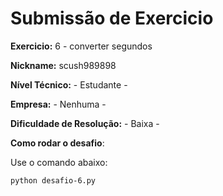# Submissão de Exercicio

**Exercicio:** 6 - converter segundos

**Nickname:** scush989898

**Nível Técnico:** - Estudante -

**Empresa:** - Nenhuma -

**Dificuldade de Resolução:** - Baixa -

**Como rodar o desafio**: 

Use o comando abaixo: 
```bash
python desafio-6.py
```